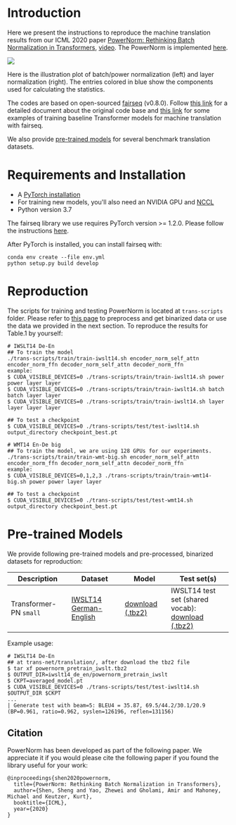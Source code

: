 # Introduction

Here we present the instructions to reproduce the machine translation results from our ICML 2020 paper [PowerNorm: Rethinking Batch Normalization in Transformers](https://arxiv.org/pdf/2003.07845.pdf), [video](https://drive.google.com/file/d/1M8spzzqNHAgNbdRcOJMKpbJ7GWj2y5mh/view?usp=sharing). The PowerNorm is implemented [here](https://github.com/sIncerass/powernorm/blob/master/fairseq/modules/norms/mask_powernorm.py). 

![](https://github.com/sIncerass/powernorm/blob/master/imgs/PN_LN_vis.png)

Here is the illustration plot of batch/power normalization (left) and layer normalization (right). The entries colored in blue show the components used for calculating the statistics.

The codes are based on open-sourced [fairseq](https://github.com/pytorch/fairseq) (v0.8.0). Follow [this link](https://fairseq.readthedocs.io/) for a detailed document about the original code base and [this link](https://github.com/pytorch/fairseq/tree/v0.8.0/examples/translation) for some examples of training baseline Transformer models for machine translation with fairseq.

We also provide [pre-trained models](#pre-trained-models) for several benchmark translation datasets.

# Requirements and Installation
* A [PyTorch installation](http://pytorch.org/)
* For training new models, you'll also need an NVIDIA GPU and [NCCL](https://github.com/NVIDIA/nccl)
* Python version 3.7

The fairseq library we use requires PyTorch version >= 1.2.0.
Please follow the instructions [here](https://github.com/pytorch/pytorch#installation).

After PyTorch is installed, you can install fairseq with:
```
conda env create --file env.yml
python setup.py build develop
```

# Reproduction

The scripts for training and testing PowerNorm is located at `trans-scripts` folder. Please refer to [this page](trans-scripts/data-preprocessing/README.md) to preprocess and get binarized data or use the data we provided in the next section. To reproduce the results for Table.1 by yourself:

```
# IWSLT14 De-En
## To train the model
./trans-scripts/train/train-iwslt14.sh encoder_norm_self_attn encoder_norm_ffn decoder_norm_self_attn decoder_norm_ffn
example:
$ CUDA_VISIBLE_DEVICES=0 ./trans-scripts/train/train-iwslt14.sh power power layer layer
$ CUDA_VISIBLE_DEVICES=0 ./trans-scripts/train/train-iwslt14.sh batch batch layer layer
$ CUDA_VISIBLE_DEVICES=0 ./trans-scripts/train/train-iwslt14.sh layer layer layer layer

## To test a checkpoint
$ CUDA_VISIBLE_DEVICES=0 ./trans-scripts/test/test-iwslt14.sh output_directory checkpoint_best.pt

# WMT14 En-De big
## To train the model, we are using 128 GPUs for our experiments.
./trans-scripts/train/train-wmt-big.sh encoder_norm_self_attn encoder_norm_ffn decoder_norm_self_attn decoder_norm_ffn
example:
$ CUDA_VISIBLE_DEVICES=0,1,2,3 ./trans-scripts/train/train-wmt14-big.sh power power layer layer

## To test a checkpoint
$ CUDA_VISIBLE_DEVICES=0 ./trans-scripts/test/test-wmt14.sh output_directory checkpoint_best.pt
```

# Pre-trained Models

We provide following pre-trained models and pre-processed, binarized datasets for reproduction:

Description | Dataset | Model | Test set(s)
---|---|---|---
Transformer-PN `small` | [IWSLT14 German-English](https://drive.google.com/file/d/1fBG7DmbH0luD8EKqjviG5Equgkaxv3vv/view?usp=sharing) | [download (.tbz2)](https://drive.google.com/open?id=1aqOXAYnaEGhUmfyHHElFE-yL0c5uYg98) | IWSLT14 test set (shared vocab): <br> [download (.tbz2)](https://drive.google.com/open?id=1Vza4Yh7ev1336fWpgxGalkSLhb5dHxBa)

Example usage:
```
# IWSLT14 De-En
## at trans-net/translation/, after download the tbz2 file
$ tar xf powernorm_pretrain_iwslt.tbz2 
$ OUTPUT_DIR=iwslt14_de_en/powernorm_pretrain_iwslt
$ CKPT=averaged_model.pt
$ CUDA_VISIBLE_DEVICES=0 ./trans-scripts/test/test-iwslt14.sh $OUTPUT_DIR $CKPT
...
| Generate test with beam=5: BLEU4 = 35.87, 69.5/44.2/30.1/20.9 (BP=0.961, ratio=0.962, syslen=126196, reflen=131156)
```

## Citation
PowerNorm has been developed as part of the following paper. We appreciate it if you would please cite the following paper if you found the library useful for your work:
```
@inproceedings{shen2020powernorm,
  title={PowerNorm: Rethinking Batch Normalization in Transformers},
  author={Shen, Sheng and Yao, Zhewei and Gholami, Amir and Mahoney, Michael and Keutzer, Kurt},
  booktitle={ICML},
  year={2020}
}
```
